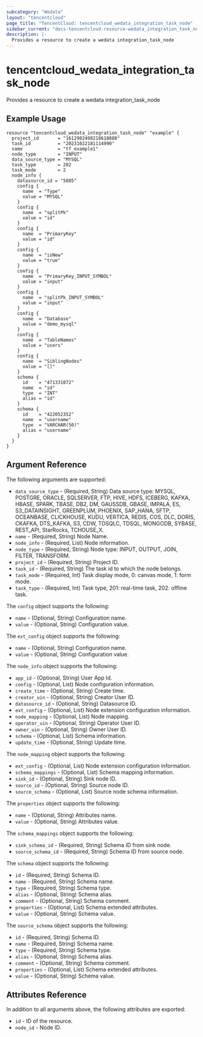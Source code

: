 ```yaml
---
subcategory: "Wedata"
layout: "tencentcloud"
page_title: "TencentCloud: tencentcloud_wedata_integration_task_node"
sidebar_current: "docs-tencentcloud-resource-wedata_integration_task_node"
description: |-
  Provides a resource to create a wedata integration_task_node
---
```


# tencentcloud_wedata_integration_task_node

Provides a resource to create a wedata integration_task_node

## Example Usage

```hcl
resource "tencentcloud_wedata_integration_task_node" "example" {
  project_id       = "1612982498218618880"
  task_id          = "20231022181114990"
  name             = "tf_example1"
  node_type        = "INPUT"
  data_source_type = "MYSQL"
  task_type        = 202
  task_mode        = 2
  node_info {
    datasource_id = "5085"
    config {
      name  = "Type"
      value = "MYSQL"
    }
    config {
      name  = "splitPk"
      value = "id"
    }
    config {
      name  = "PrimaryKey"
      value = "id"
    }
    config {
      name  = "isNew"
      value = "true"
    }
    config {
      name  = "PrimaryKey_INPUT_SYMBOL"
      value = "input"
    }
    config {
      name  = "splitPk_INPUT_SYMBOL"
      value = "input"
    }
    config {
      name  = "Database"
      value = "demo_mysql"
    }
    config {
      name  = "TableNames"
      value = "users"
    }
    config {
      name  = "SiblingNodes"
      value = "[]"
    }
    schema {
      id    = "471331072"
      name  = "id"
      type  = "INT"
      alias = "id"
    }
    schema {
      id    = "422052352"
      name  = "username"
      type  = "VARCHAR(50)"
      alias = "username"
    }
  }
}
```

## Argument Reference

The following arguments are supported:

* `data_source_type` - (Required, String) Data source type: MYSQL, POSTGRE, ORACLE, SQLSERVER, FTP, HIVE, HDFS, ICEBERG, KAFKA, HBASE, SPARK, TBASE, DB2, DM, GAUSSDB, GBASE, IMPALA, ES, S3_DATAINSIGHT, GREENPLUM, PHOENIX, SAP_HANA, SFTP, OCEANBASE, CLICKHOUSE, KUDU, VERTICA, REDIS, COS, DLC, DORIS, CKAFKA, DTS_KAFKA, S3, CDW, TDSQLC, TDSQL, MONGODB, SYBASE, REST_API, StarRocks, TCHOUSE_X.
* `name` - (Required, String) Node Name.
* `node_info` - (Required, List) Node information.
* `node_type` - (Required, String) Node type: INPUT, OUTPUT, JOIN, FILTER, TRANSFORM.
* `project_id` - (Required, String) Project ID.
* `task_id` - (Required, String) The task id to which the node belongs.
* `task_mode` - (Required, Int) Task display mode, 0: canvas mode, 1: form mode.
* `task_type` - (Required, Int) Task type, 201: real-time task, 202: offline task.

The `config` object supports the following:

* `name` - (Optional, String) Configuration name.
* `value` - (Optional, String) Configuration value.

The `ext_config` object supports the following:

* `name` - (Optional, String) Configuration name.
* `value` - (Optional, String) Configuration value.

The `node_info` object supports the following:

* `app_id` - (Optional, String) User App Id.
* `config` - (Optional, List) Node configuration information.
* `create_time` - (Optional, String) Create time.
* `creator_uin` - (Optional, String) Creator User ID.
* `datasource_id` - (Optional, String) Datasource ID.
* `ext_config` - (Optional, List) Node extension configuration information.
* `node_mapping` - (Optional, List) Node mapping.
* `operator_uin` - (Optional, String) Operator User ID.
* `owner_uin` - (Optional, String) Owner User ID.
* `schema` - (Optional, List) Schema information.
* `update_time` - (Optional, String) Update time.

The `node_mapping` object supports the following:

* `ext_config` - (Optional, List) Node extension configuration information.
* `schema_mappings` - (Optional, List) Schema mapping information.
* `sink_id` - (Optional, String) Sink node ID.
* `source_id` - (Optional, String) Source node ID.
* `source_schema` - (Optional, List) Source node schema information.

The `properties` object supports the following:

* `name` - (Optional, String) Attributes name.
* `value` - (Optional, String) Attributes value.

The `schema_mappings` object supports the following:

* `sink_schema_id` - (Required, String) Schema ID from sink node.
* `source_schema_id` - (Required, String) Schema ID from source node.

The `schema` object supports the following:

* `id` - (Required, String) Schema ID.
* `name` - (Required, String) Schema name.
* `type` - (Required, String) Schema type.
* `alias` - (Optional, String) Schema alias.
* `comment` - (Optional, String) Schema comment.
* `properties` - (Optional, List) Schema extended attributes.
* `value` - (Optional, String) Schema value.

The `source_schema` object supports the following:

* `id` - (Required, String) Schema ID.
* `name` - (Required, String) Schema name.
* `type` - (Required, String) Schema type.
* `alias` - (Optional, String) Schema alias.
* `comment` - (Optional, String) Schema comment.
* `properties` - (Optional, List) Schema extended attributes.
* `value` - (Optional, String) Schema value.

## Attributes Reference

In addition to all arguments above, the following attributes are exported:

* `id` - ID of the resource.
* `node_id` - Node ID.


